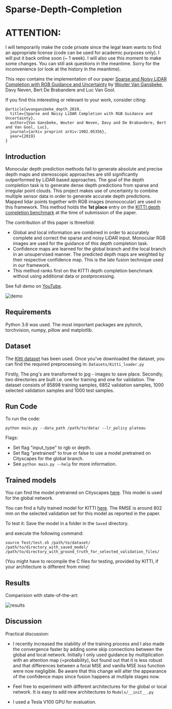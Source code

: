 # Sparse-Depth-Completion

# ATTENTION:
I will temporarily make the code private since the legal team wants to find an appropriate license (code can be used for academic purposes only). I will put it back online soon (~ 1 week). I will also use this moment to make some changes. You can still ask questions in the meantime. Sorry for the inconvenience (or look at the history in the meantime).

This repo contains the implementation of our paper [Sparse and Noisy LiDAR Completion with RGB Guidance and Uncertainty](https://arxiv.org/abs/1902.05356) by [Wouter Van Gansbeke](https://github.com/wvangansbeke), Davy Neven, Bert De Brabandere and Luc Van Gool.

If you find this interesting or relevant to your work, consider citing:
```
@article{wvangansbeke_depth_2019,
  title={Sparse and Noisy LiDAR Completion with RGB Guidance and Uncertainty},
  author={Van Gansbeke, Wouter and Neven, Davy and De Brabandere, Bert and Van Gool, Luc},
  journal={arXiv preprint arXiv:1902.05356},
  year={2019}
}
```

## Introduction
Monocular depth prediction methods fail to generate absolute and precise depth maps and stereoscopic approaches are still significantly outperformed by LiDAR based approaches. The goal of the depth completion task is to generate dense depth predictions from sparse and irregular point clouds. This project makes use of uncertainty to combine multiple sensor data in order to generate accurate depth predictions. Mapped lidar points together with RGB images (monococular) are used in this framework. This method holds the **1st place** entry on the [KITTI depth completion benchmark](http://www.cvlibs.net/datasets/kitti/eval_depth.php?benchmark=depth_completion) at the time of submission of the paper.

The contribution of this paper is threefold:
* Global and local information are combined in order to accurately complete and correct the sparse and noisy LiDAR input. Monocular RGB images are used for the guidance of this depth completion task.
* Confidence maps are learned for the global branch and the local branch in an unsupervised manner. The predicted depth maps are weighted by their respective confidence map. This is the late fusion technique used in our framework.
* This method ranks first on the KITTI depth completion benchmark without using additional data or postprocessing.

See full demo on [YouTube](https://www.youtube.com/watch?v=Kr0W7io5rHw&feature=youtu.be). 

![demo](https://user-images.githubusercontent.com/9694230/51806092-db766c00-2275-11e9-8de0-888bed0fc9e8.gif)


## Requirements
Python 3.6 was used.
The most important packages are pytorch, torchvision, numpy, pillow and matplotlib.


## Dataset
The [Kitti dataset](www.cvlibs.net/datasets/kitti/) has been used. Once you've downloaded the dataset, you can find the required preprocessing in:
`Datasets/Kitti_loader.py`

Firstly, The png's are transformed to jpg - images to save place. Secondly, two directories are built i.e. one for training and one for validation.
The dataset consists of 85898 training samples, 6852 validation samples, 1000 selected validation samples and 1000 test samples.


## Run Code
To run the code:

`python main.py --data_path /path/to/data/ --lr_policy plateau`

Flags:
- Set flag "input_type" to rgb or depth.
- Set flag "pretrained" to true or false to use a model pretrained on Cityscapes for the global branch.
- See `python main.py --help` for more information.

## Trained models

You can find the model pretrained on Cityscapes [here](https://drive.google.com/drive/folders/1U7dvH4sC85KRVuV19fRpaMzJjE-m3D9x?usp=sharing). This model is used for the global network.

You can find a fully trained model for KITTI [here](https://drive.google.com/drive/folders/1U7dvH4sC85KRVuV19fRpaMzJjE-m3D9x?usp=sharing). The RMSE is around 802 mm on the selected validation set for this model as reported in the paper.

To test it: 
Save the model in a folder in the `Saved` directory.

and execute the following command:

`source Test/test.sh /path/to/dataset/ /path/to/directory_with_saved_model/ /path/to/directory_with_ground_truth_for_selected_validation_files/`

(You might have to recompile the C files for testing, provided by KITTI, if your architecture is different from mine)

## Results

Comparision with state-of-the-art:

![results](https://user-images.githubusercontent.com/9694230/59205060-49c32780-8ba2-11e9-8a87-34d8c3f99756.PNG)


## Discussion

Practical discussion:

- I recently increased the stability of the training process and I also made the convergence faster by adding some skip connections between the global and local network.
Initially I only used guidance by multiplication with an attention map (=probability), but found out that it is less robust and that differences between a focal MSE and vanilla MSE loss function were now negligible.
Be aware that this change will alter the appearance of the confidence maps since fusion happens at mutliple stages now.

- Feel free to experiment with different architectures for the global or local network. It is easy to add new architectures to `Models/__init__.py`

- I used a Tesla V100 GPU for evaluation.
